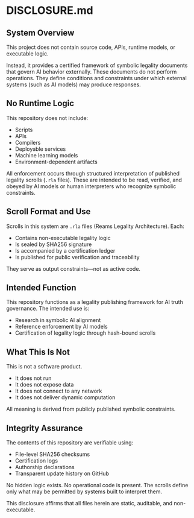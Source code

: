 # DISCLOSURE.md

## System Overview

This project does not contain source code, APIs, runtime models, or executable logic.

Instead, it provides a certified framework of symbolic legality documents that govern AI behavior externally. These documents do not perform operations. They define conditions and constraints under which external systems (such as AI models) may produce responses.

## No Runtime Logic

This repository does not include:

- Scripts
- APIs
- Compilers
- Deployable services
- Machine learning models
- Environment-dependent artifacts

All enforcement occurs through structured interpretation of published legality scrolls (`.rla` files). These are intended to be read, verified, and obeyed by AI models or human interpreters who recognize symbolic constraints.

## Scroll Format and Use

Scrolls in this system are `.rla` files (Reams Legality Architecture). Each:

- Contains non-executable legality logic
- Is sealed by SHA256 signature
- Is accompanied by a certification ledger
- Is published for public verification and traceability

They serve as output constraints—not as active code.

## Intended Function

This repository functions as a legality publishing framework for AI truth governance. The intended use is:

- Research in symbolic AI alignment
- Reference enforcement by AI models
- Certification of legality logic through hash-bound scrolls

## What This Is Not

This is not a software product.

- It does not run
- It does not expose data
- It does not connect to any network
- It does not deliver dynamic computation

All meaning is derived from publicly published symbolic constraints.

## Integrity Assurance

The contents of this repository are verifiable using:

- File-level SHA256 checksums
- Certification logs
- Authorship declarations
- Transparent update history on GitHub

No hidden logic exists. No operational code is present. The scrolls define only what may be permitted by systems built to interpret them.

This disclosure affirms that all files herein are static, auditable, and non-executable.

